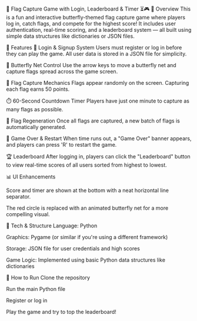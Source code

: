 🦋 Flag Capture Game with Login, Leaderboard & Timer ⏳🎮
🎯 Overview
This is a fun and interactive butterfly-themed flag capture game where players log in, catch flags, and compete for the highest score! It includes user authentication, real-time scoring, and a leaderboard system — all built using simple data structures like dictionaries or JSON files.

🧩 Features
🔐 Login & Signup System
Users must register or log in before they can play the game. All user data is stored in a JSON file for simplicity.

🦋 Butterfly Net Control
Use the arrow keys to move a butterfly net and capture flags spread across the game screen.

🚩 Flag Capture Mechanics
Flags appear randomly on the screen. Capturing each flag earns 50 points.

⏱️ 60-Second Countdown Timer
Players have just one minute to capture as many flags as possible.

🔄 Flag Regeneration
Once all flags are captured, a new batch of flags is automatically generated.

🛑 Game Over & Restart
When time runs out, a "Game Over" banner appears, and players can press 'R' to restart the game.

🏆 Leaderboard
After logging in, players can click the "Leaderboard" button to view real-time scores of all users sorted from highest to lowest.

📊 UI Enhancements

Score and timer are shown at the bottom with a neat horizontal line separator.

The red circle is replaced with an animated butterfly net for a more compelling visual.

💾 Tech & Structure
Language: Python

Graphics: Pygame (or similar if you're using a different framework)

Storage: JSON file for user credentials and high scores

Game Logic: Implemented using basic Python data structures like dictionaries

🚀 How to Run
Clone the repository

Run the main Python file

Register or log in

Play the game and try to top the leaderboard!

